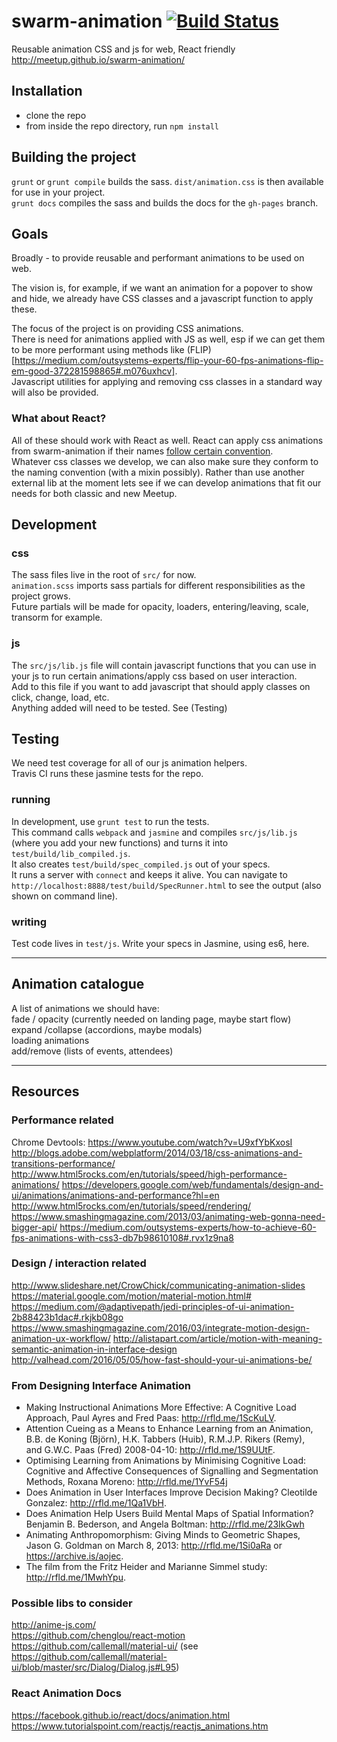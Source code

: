 # swarm-animation [![Build Status](https://travis-ci.org/meetup/swarm-animation.svg?branch=master)](https://travis-ci.org/meetup/swarm-animation)
Reusable animation CSS and js for web, React friendly
http://meetup.github.io/swarm-animation/

## Installation

* clone the repo
* from inside the repo directory, run `npm install`

## Building the project
  `grunt` or `grunt compile` builds the sass. `dist/animation.css` is then available for use in your project.   
  `grunt docs` compiles the sass and builds the docs for the `gh-pages` branch.

## Goals
Broadly - to provide reusable and performant animations to be used on web.

The vision is, for example, if we want an animation for a popover to show and hide, we already have CSS classes and a javascript function to apply these.

The focus of the project is on providing CSS animations.  
There is need for animations applied with JS as well, esp if we can get them to be more performant using methods like (FLIP)[https://medium.com/outsystems-experts/flip-your-60-fps-animations-flip-em-good-372281598865#.m076uxhcv].  
Javascript utilities for applying and removing css classes in a standard way will also be provided.

### What about React?
   All of these should work with React as well. React can apply css animations from swarm-animation if their names [follow certain convention](https://facebook.github.io/react/docs/animation.html).  
   Whatever css classes we develop, we can also make sure they conform to the naming convention (with a mixin possibly). Rather than use another external lib at the moment lets see if we can develop animations that fit our needs for both classic and new Meetup.

## Development
### css
   The sass files live in the root of `src/` for now.  
   `animation.scss` imports sass partials for different responsibilities as the project grows.  
   Future partials will be made for opacity, loaders, entering/leaving, scale, transorm for example.  

### js
   The `src/js/lib.js` file will contain javascript functions that you can use in your js to run certain animations/apply css based on user interaction.  
   Add to this file if you want to add javascript that should apply classes on click, change, load, etc.  
   Anything added will need to be tested. See (Testing)  

## Testing
  We need test coverage for all of our js animation helpers.   
  Travis CI runs these jasmine tests for the repo.  
  
### running
  In development, use `grunt test` to run the tests.  
  This command calls `webpack` and `jasmine` and compiles `src/js/lib.js` (where you add your new functions) and turns it into `test/build/lib_compiled.js`.  
  It also creates `test/build/spec_compiled.js` out of your specs.  
  It runs a server with `connect` and keeps it alive. You can navigate to `http://localhost:8888/test/build/SpecRunner.html` to see the output (also shown on command line).

### writing
  Test code lives in `test/js`. Write your specs in Jasmine, using es6, here.

---

## Animation catalogue

A list of animations we should have:  
fade / opacity (currently needed on landing page, maybe start flow)  
expand /collapse (accordions, maybe modals)  
loading animations  
add/remove (lists of events, attendees)  

---
## Resources

### Performance related

Chrome Devtools: https://www.youtube.com/watch?v=U9xfYbKxosI  
http://blogs.adobe.com/webplatform/2014/03/18/css-animations-and-transitions-performance/
http://www.html5rocks.com/en/tutorials/speed/high-performance-animations/
https://developers.google.com/web/fundamentals/design-and-ui/animations/animations-and-performance?hl=en
http://www.html5rocks.com/en/tutorials/speed/rendering/
https://www.smashingmagazine.com/2013/03/animating-web-gonna-need-bigger-api/
https://medium.com/outsystems-experts/how-to-achieve-60-fps-animations-with-css3-db7b98610108#.rvx1z9na8

### Design / interaction related

http://www.slideshare.net/CrowChick/communicating-animation-slides
https://material.google.com/motion/material-motion.html#
https://medium.com/@adaptivepath/jedi-principles-of-ui-animation-2b88423b1dac#.rkjkb08go
https://www.smashingmagazine.com/2016/03/integrate-motion-design-animation-ux-workflow/
http://alistapart.com/article/motion-with-meaning-semantic-animation-in-interface-design
http://valhead.com/2016/05/05/how-fast-should-your-ui-animations-be/

### From Designing Interface Animation
* Making Instructional Animations More Effective: A Cognitive Load Approach, Paul Ayres and Fred Paas: http://rfld.me/1ScKuLV. 
* Attention Cueing as a Means to Enhance Learning from an Animation, B.B. de Koning (Björn), H.K. Tabbers (Huib), R.M.J.P. Rikers (Remy),  and G.W.C. Paas (Fred) 2008-04-10: http://rfld.me/1S9UUtF.
* Optimising Learning from Animations by Minimising Cognitive Load: Cognitive and Affective Consequences of Signalling and Segmentation Methods, Roxana Moreno: http://rfld.me/1YvF54j
* Does Animation in User Interfaces Improve Decision Making? Cleotilde Gonzalez: http://rfld.me/1Qa1VbH.
* Does Animation Help Users Build Mental Maps of Spatial Information? Benjamin B. Bederson, and Angela Boltman: http://rfld.me/23IkGwh
* Animating Anthropomorphism: Giving Minds to Geometric Shapes, Jason G. Goldman on March 8, 2013: http://rfld.me/1Si0aRa or https://archive.is/aojec.
* The film from the Fritz Heider and Marianne Simmel study: http://rfld.me/1MwhYpu.

### Possible libs to consider
http://anime-js.com/  
https://github.com/chenglou/react-motion  
https://github.com/callemall/material-ui/ (see https://github.com/callemall/material-ui/blob/master/src/Dialog/Dialog.js#L95)

### React Animation Docs
https://facebook.github.io/react/docs/animation.html  
https://www.tutorialspoint.com/reactjs/reactjs_animations.htm





